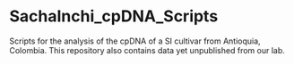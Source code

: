 # SachaInchi_cpDNA_Scripts
Scripts for the analysis of the cpDNA of a SI cultivar from Antioquia, Colombia. This repository also contains data yet unpublished from our lab.
